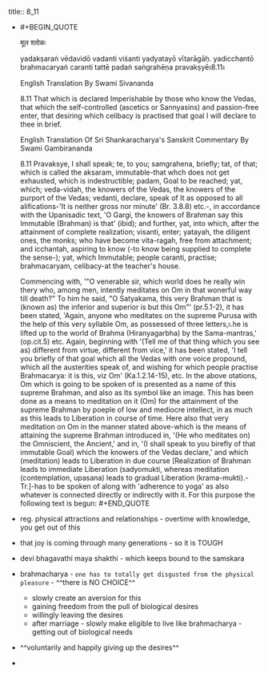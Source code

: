 title:: 8_11

- #+BEGIN_QUOTE
  
  मूल श्लोकः
  
  yadakṣaraṅ vēdavidō vadanti
  viśanti yadyatayō vītarāgāḥ.
  yadicchantō brahmacaryaṅ caranti
  tattē padaṅ saṅgrahēṇa pravakṣyē৷৷8.11৷৷
  
  English Translation By Swami Sivananda
  
  8.11 That which is declared Imperishable by those who know the Vedas, that which the self-controlled (ascetics or Sannyasins) and passion-free enter, that desiring which celibacy is practised that goal I will declare to thee in brief.
  
  English Translation Of Sri Shankaracharya's Sanskrit Commentary By Swami Gambirananda
  
  8.11 Pravaksye, I shall speak;
   te, to you;
   samgrahena, briefly;
   tat, of that;
   which is called the aksaram, immutable-that whch does not get exhausted, which is indestructible;
   padam, Goal to be reached;
   yat, which;
   veda-vidah, the knowers of the Vedas, the knowers of the purport of the Vedas;
   vedanti, declare, speak of It as opposed to all alifications-'It is neither gross nor minute' (Br. 3.8.8) etc.-, in accordance with the Upanisadic text, 'O Gargi, the knowers of Brahman say this Immutable (Brahman) is that' (ibid);
   and further, yat, into which, after the attainment of complete realization;
   visanti, enter;
   yatayah, the diligent ones, the monks;
     who have become 
  vita-ragah, free from attachment;
   and icchantah, aspiring to know (-to know being supplied to complete the sense-);
   yat, which Immutable;
   people caranti, practise;
   brahmacaryam, celibacy-at the teacher's house. 
  
  Commencing with, '"O venerable sir, which world does he really win thery who, among men, intently meditates on Om in that wonerful way till death?" To him he said, "O Satyakama, this very Brahman that is (known as) the inferior and superior is but this Om"' (pr.5.1-2), it has been stated, 'Again, anyone who meditates on the supreme Purusa with the help of this very syllable Om, as possessed of three letters,৷৷.he is lifted up to the world of Brahma (Hiranyagarbha) by the Sama-mantras,' (op.cit.5) etc. Again, beginning with '(Tell me of that thing which you see as) different from virtue, different from vice,' it has been stated, 'I tell you briefly of that goal which all the Vedas with one voice propound, which all the austerities speak of, and wishing for which people practise Brahmacarya: it is this, viz Om' (Ka.1.2.14-15), etc. In the above otations, Om which is going to be spoken of is presented as a name of this supreme Brahman, and also as Its symbol like an image. This has been done as a means to meditation on it (Om) for the attainment of the supreme Brahman by poeple of low and mediocre intellect, in as much as this leads to Liberation in course of time. Here also that very meditation on Om in the manner stated above-which is the means of attaining the supreme Brahman introduced in, '(He who meditates on) the Omniscient, the Ancient,' and in, '(I shall speak to you birefly of that immutable Goal) which the knowers of the Vedas declare,' and which (meditation) leads to Liberation in due course [Realization of Brahman leads to immediate Liberation (sadyomukti, whereas meditation (contemplation, upasana) leads to gradual Liberation (krama-mukti).-Tr.]-has to be spoken of along with 'adherence to yoga' as also whatever is connected directly or indirectly with it. For this purpose the following text is begun:
  #+END_QUOTE
- reg. physical attractions and relationships - overtime with knowledge, you get out of this
- that joy is coming through many generations - so it is TOUGH
- devi bhagavathi maya shakthi - which keeps bound to the samskara
- brahmacharya - `one has to totally get disgusted from the physical pleasure` - ^^there is NO CHOICE^^
	- slowly create an aversion for this
	- gaining freedom from the pull of biological desires
	- willingly leaving the desires
	- after marriage - slowly make eligible to live like brahmacharya - getting out of biological needs
- ^^voluntarily and happily giving up the desires^^
-